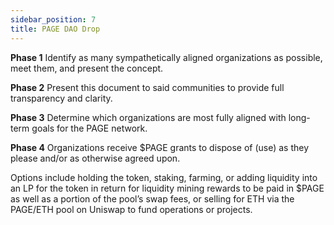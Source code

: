 ```yaml
---
sidebar_position: 7
title: PAGE DAO Drop 
---
```


**Phase 1**
Identify as many sympathetically aligned organizations as possible, meet them, and present the concept.

**Phase 2**
Present this document to said communities to provide full transparency and clarity.

**Phase 3**
Determine which organizations are most fully aligned with long-term goals for the PAGE network.

**Phase 4**
Organizations receive $PAGE grants to dispose of (use) as they please and/or as otherwise agreed upon. 

Options include holding the token, staking, farming, or adding liquidity into an LP for the token in return for liquidity mining rewards to be paid in $PAGE as well as a portion of the pool’s swap fees, or selling for ETH via the PAGE/ETH pool on Uniswap to fund operations or projects.
